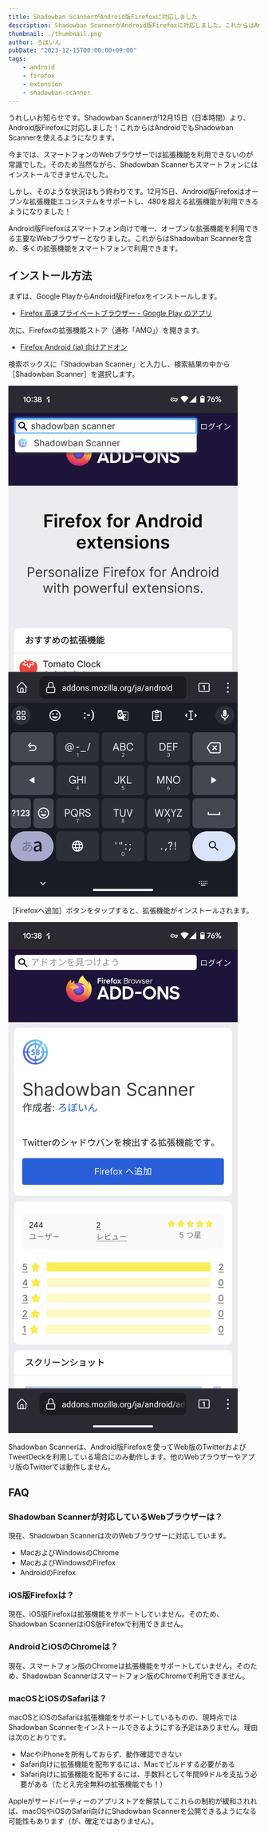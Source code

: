 ```yaml
---
title: Shadowban ScannerがAndroid版Firefoxに対応しました
description: Shadowban ScannerがAndroid版Firefoxに対応しました。これからはAndroidでもShadowban Scannerを使えるようになります。
thumbnail: ./thumbnail.png
author: ろぼいん
pubDate: "2023-12-15T00:00:00+09:00"
tags:
    - android
    - firefox
    - extension
    - shadowban-scanner
---
```


うれしいお知らせです。Shadowban Scannerが12月15日（日本時間）より、Android版Firefoxに対応しました！これからはAndroidでもShadowban Scannerを使えるようになります。

今までは、スマートフォンのWebブラウザーでは拡張機能を利用できないのが常識でした。そのため当然ながら、Shadowban Scannerもスマートフォンにはインストールできませんでした。

しかし、そのような状況はもう終わりです。12月15日、Android版Firefoxはオープンな拡張機能エコシステムをサポートし、480を超える拡張機能が利用できるようになりました！

Android版Firefoxはスマートフォン向けで唯一、オープンな拡張機能を利用できる主要なWebブラウザーとなりました。これからはShadowban Scannerを含め、多くの拡張機能をスマートフォンで利用できます。

## インストール方法

まずは、Google PlayからAndroid版Firefoxをインストールします。

- [Firefox 高速プライベートブラウザー - Google Play のアプリ](https://play.google.com/store/apps/details?id=org.mozilla.firefox)

次に、Firefoxの拡張機能ストア（通称「AMO」）を開きます。

- [Firefox Android (ja) 向けアドオン](https://addons.mozilla.org/android/)

検索ボックスに「Shadowban Scanner」と入力し、検索結果の中から［Shadowban Scanner］を選択します。

![AMOの検索ボックスに「Shadowban Scanner」と入力しているようすのスクリーンショット](./Screenshot_20231215-103819.png)

［Firefoxへ追加］ボタンをタップすると、拡張機能がインストールされます。

![AMOのShadowban Scannerのページのスクリーンショット](./Screenshot_20231215-103830.png)

Shadowban Scannerは、Android版Firefoxを使ってWeb版のTwitterおよびTweetDeckを利用している場合にのみ動作します。他のWebブラウザーやアプリ版のTwitterでは動作しません。

## FAQ

### Shadowban Scannerが対応しているWebブラウザーは？

現在、Shadowban Scannerは次のWebブラウザーに対応しています。

- MacおよびWindowsのChrome
- MacおよびWindowsのFirefox
- AndroidのFirefox

### iOS版Firefoxは？

現在、iOS版Firefoxは拡張機能をサポートしていません。そのため、Shadowban ScannerはiOS版Firefoxで利用できません。

### AndroidとiOSのChromeは？

現在、スマートフォン版のChromeは拡張機能をサポートしていません。そのため、Shadowban Scannerはスマートフォン版のChromeで利用できません。

### macOSとiOSのSafariは？

macOSとiOSのSafariは拡張機能をサポートしているものの、現時点ではShadowban Scannerをインストールできるようにする予定はありません。理由は次のとおりです。

- MacやiPhoneを所有しておらず、動作確認できない
- Safari向けに拡張機能を配布するには、Macでビルドする必要がある
- Safari向けに拡張機能を配布するには、手数料として年間99ドルを支払う必要がある（たとえ完全無料の拡張機能でも！）

Appleがサードパーティーのアプリストアを解禁してこれらの制約が緩和されれば、macOSやiOSのSafari向けにShadowban Scannerを公開できるようになる可能性もあります（が、確定ではありません）。
